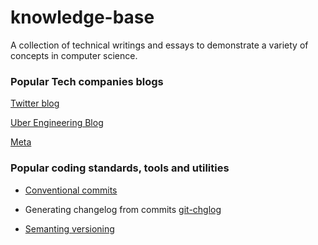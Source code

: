 # knowledge-base

A collection of technical writings and essays to demonstrate a variety of concepts in computer science.


### Popular Tech companies blogs

[Twitter blog](https://blog.twitter.com/engineering/en_us)

[Uber Engineering Blog](https://www.uber.com/en-IN/blog/bangalore/engineering/)

[Meta](https://engineering.fb.com/)


### Popular coding standards, tools and utilities
- [Conventional commits](https://www.conventionalcommits.org/en/v1.0.0/)

- Generating changelog from commits [git-chglog](https://github.com/git-chglog/git-chglog)

- [Semanting versioning](https://semver.org/)
